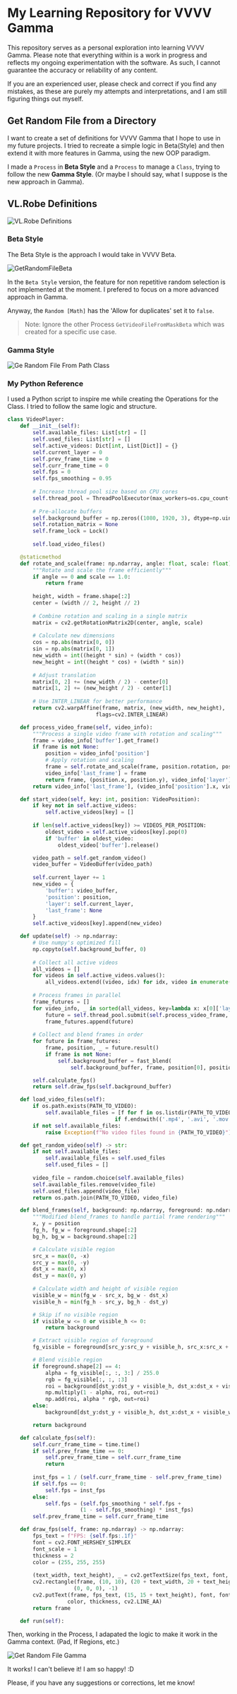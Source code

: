 # My Learning Repository for VVVV Gamma

This repository serves as a personal exploration into learning VVVV Gamma. Please note that everything within is a work in progress and reflects my ongoing experimentation with the software. As such, I cannot guarantee the accuracy or reliability of any content.

If you are an experienced user, please check and correct if you find any mistakes, as these are purely my attempts and interpretations, and I am still figuring things out myself.

## Get Random File from a Directory

I want to create a set of definitions for VVVV Gamma that I hope to use in my future projects. I tried to recreate a simple logic in Beta(Style) and then extend it with more features in Gamma, using the new OOP paradigm.

I made a `Process` in **Beta Style** and a `Process` to manage a `Class`, trying to follow the new **Gamma Style**. (Or maybe I should say, what I suppose is the new approach in Gamma).

## VL.Robe Definitions

![VL.Robe Definitions](help/VL.Robe.Definitions.png)

### Beta Style

The Beta Style is the approach I would take in VVVV Beta.

![GetRandomFileBeta](help/GetRandomFileBeta.png)

In the `Beta Style` version, the feature for non repetitive random selection is not implemented at the moment. I prefered to focus on a more advanced approach in Gamma.

Anyway, the `Random [Math]` has the 'Allow for duplicates' set it to `false`.

> Note: Ignore the other Process `GetVideoFileFromMaskBeta` which was created for a specific use case.

### Gamma Style

![Ge Random File From Path Class](help/GetRandomFileFromPathClass.png)

### My Python Reference

I used a Python script to inspire me while creating the Operations for the Class. I tried to follow the same logic and structure.

```python
class VideoPlayer:
    def __init__(self):
        self.available_files: List[str] = []
        self.used_files: List[str] = []
        self.active_videos: Dict[int, List[Dict]] = {}
        self.current_layer = 0
        self.prev_frame_time = 0
        self.curr_frame_time = 0
        self.fps = 0
        self.fps_smoothing = 0.95
        
        # Increase thread pool size based on CPU cores
        self.thread_pool = ThreadPoolExecutor(max_workers=os.cpu_count())
        
        # Pre-allocate buffers
        self.background_buffer = np.zeros((1080, 1920, 3), dtype=np.uint8)
        self.rotation_matrix = None
        self.frame_lock = Lock()
        
        self.load_video_files()

    @staticmethod
    def rotate_and_scale(frame: np.ndarray, angle: float, scale: float) -> np.ndarray:
        """Rotate and scale the frame efficiently"""
        if angle == 0 and scale == 1.0:
            return frame
            
        height, width = frame.shape[:2]
        center = (width // 2, height // 2)
        
        # Combine rotation and scaling in a single matrix
        matrix = cv2.getRotationMatrix2D(center, angle, scale)
        
        # Calculate new dimensions
        cos = np.abs(matrix[0, 0])
        sin = np.abs(matrix[0, 1])
        new_width = int((height * sin) + (width * cos))
        new_height = int((height * cos) + (width * sin))
        
        # Adjust translation
        matrix[0, 2] += (new_width / 2) - center[0]
        matrix[1, 2] += (new_height / 2) - center[1]
        
        # Use INTER_LINEAR for better performance
        return cv2.warpAffine(frame, matrix, (new_width, new_height),
                            flags=cv2.INTER_LINEAR)

    def process_video_frame(self, video_info):
        """Process a single video frame with rotation and scaling"""
        frame = video_info['buffer'].get_frame()
        if frame is not None:
            position = video_info['position']
            # Apply rotation and scaling
            frame = self.rotate_and_scale(frame, position.rotation, position.scale)
            video_info['last_frame'] = frame
            return frame, (position.x, position.y), video_info['layer']
        return video_info['last_frame'], (video_info['position'].x, video_info['position'].y), video_info['layer']

    def start_video(self, key: int, position: VideoPosition):
        if key not in self.active_videos:
            self.active_videos[key] = []
        
        if len(self.active_videos[key]) >= VIDEOS_PER_POSITION:
            oldest_video = self.active_videos[key].pop(0)
            if 'buffer' in oldest_video:
                oldest_video['buffer'].release()

        video_path = self.get_random_video()
        video_buffer = VideoBuffer(video_path)
        
        self.current_layer += 1
        new_video = {
            'buffer': video_buffer,
            'position': position,
            'layer': self.current_layer,
            'last_frame': None
        }
        self.active_videos[key].append(new_video)

    def update(self) -> np.ndarray:
        # Use numpy's optimized fill
        np.copyto(self.background_buffer, 0)
        
        # Collect all active videos
        all_videos = []
        for videos in self.active_videos.values():
            all_videos.extend((video, idx) for idx, video in enumerate(videos))
        
        # Process frames in parallel
        frame_futures = []
        for video_info, _ in sorted(all_videos, key=lambda x: x[0]['layer']):
            future = self.thread_pool.submit(self.process_video_frame, video_info)
            frame_futures.append(future)
        
        # Collect and blend frames in order
        for future in frame_futures:
            frame, position, _ = future.result()
            if frame is not None:
                self.background_buffer = fast_blend(
                    self.background_buffer, frame, position[0], position[1])

        self.calculate_fps()
        return self.draw_fps(self.background_buffer)

    def load_video_files(self):
        if os.path.exists(PATH_TO_VIDEO):
            self.available_files = [f for f in os.listdir(PATH_TO_VIDEO) 
                                  if f.endswith(('.mp4', '.avi', '.mov'))]
        if not self.available_files:
            raise Exception(f"No video files found in {PATH_TO_VIDEO}")

    def get_random_video(self) -> str:
        if not self.available_files:
            self.available_files = self.used_files
            self.used_files = []
        
        video_file = random.choice(self.available_files)
        self.available_files.remove(video_file)
        self.used_files.append(video_file)
        return os.path.join(PATH_TO_VIDEO, video_file)

    def blend_frames(self, background: np.ndarray, foreground: np.ndarray, position: Tuple[int, int]) -> np.ndarray:
        """Modified blend_frames to handle partial frame rendering"""
        x, y = position
        fg_h, fg_w = foreground.shape[:2]
        bg_h, bg_w = background.shape[:2]

        # Calculate visible region
        src_x = max(0, -x)
        src_y = max(0, -y)
        dst_x = max(0, x)
        dst_y = max(0, y)
        
        # Calculate width and height of visible region
        visible_w = min(fg_w - src_x, bg_w - dst_x)
        visible_h = min(fg_h - src_y, bg_h - dst_y)

        # Skip if no visible region
        if visible_w <= 0 or visible_h <= 0:
            return background

        # Extract visible region of foreground
        fg_visible = foreground[src_y:src_y + visible_h, src_x:src_x + visible_w]

        # Blend visible region
        if foreground.shape[2] == 4:
            alpha = fg_visible[:, :, 3:] / 255.0
            rgb = fg_visible[:, :, :3]
            roi = background[dst_y:dst_y + visible_h, dst_x:dst_x + visible_w]
            np.multiply(1 - alpha, roi, out=roi)
            np.add(roi, alpha * rgb, out=roi)
        else:
            background[dst_y:dst_y + visible_h, dst_x:dst_x + visible_w] = fg_visible

        return background

    def calculate_fps(self):
        self.curr_frame_time = time.time()
        if self.prev_frame_time == 0:
            self.prev_frame_time = self.curr_frame_time
            return
            
        inst_fps = 1 / (self.curr_frame_time - self.prev_frame_time)
        if self.fps == 0:
            self.fps = inst_fps
        else:
            self.fps = (self.fps_smoothing * self.fps + 
                       (1 - self.fps_smoothing) * inst_fps)
        self.prev_frame_time = self.curr_frame_time

    def draw_fps(self, frame: np.ndarray) -> np.ndarray:
        fps_text = f"FPS: {self.fps:.1f}"
        font = cv2.FONT_HERSHEY_SIMPLEX
        font_scale = 1
        thickness = 2
        color = (255, 255, 255)
        
        (text_width, text_height), _ = cv2.getTextSize(fps_text, font, font_scale, thickness)
        cv2.rectangle(frame, (10, 10), (20 + text_width, 20 + text_height), 
                     (0, 0, 0), -1)
        cv2.putText(frame, fps_text, (15, 15 + text_height), font, font_scale, 
                   color, thickness, cv2.LINE_AA)
        return frame

    def run(self):
```

Then, working in the Process, I adapated the logic to make it work in the Gamma context. (Pad, If Regions, etc.)

![Get Random File Gamma](help/GetRandomFileGamma.png)

It works! I can't believe it! I am so happy! :D

Please, if you have any suggestions or corrections, let me know!
